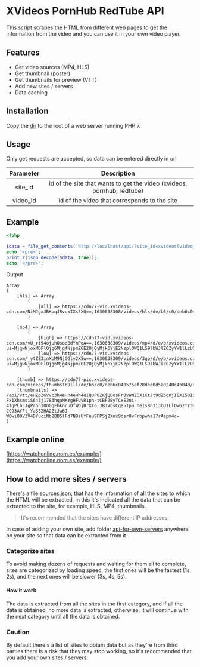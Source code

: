 # XVideos PornHub RedTube API

This script scrapes the HTML from different web pages to get the information from the video and you can use it in your own video player.

## Features

* Get video sources (MP4, HLS)
* Get thumbnail (poster)
* Get thumbnails for preview (VTT)
* Add new sites / servers
* Data caching

## Installation

Copy the [dir](/src) to the root of a web server running PHP 7.

## Usage
Only get requests are accepted, so data can be entered directly in url

| Parameter | Description |
| :---: | :---: |
| site_id  | id of the site that wants to get the video (xvideos, pornhub, redtube)  |
| video_id  | id of the video that corresponds to the site  |

## Example
```php
<?php

$data = file_get_contents('http://localhost/api/?site_id=xvideos&video_id=59934029');
echo '<pre>';
print_r(json_decode($data, true));
echo '</pre>';

```
Output
```
Array
(
    [hls] => Array
        (
            [all] => https://cdn77-vid.xvideos-cdn.com/NiMJgxJBKoqJRvuxIXs5XQ==,1630638308/videos/hls/de/b6/c0/deb6c040575ef28dee0d5a0240c4b04d/hls.m3u8
        )

    [mp4] => Array
        (
            [high] => https://cdn77-vid.xvideos-cdn.com/vU_ri94ojuhQsodBdYmPqA==,1630638309/videos/mp4/d/e/b/xvideos.com_deb6c040575ef28dee0d5a0240c4b04d.mp4?ui=MjgwNjoxMDFlOjg6Mjg4NjpmZGE2OjQyMjk6YjE2NzplOWQ1LS9lbWJlZGZyYW1lLzU5OTM0MDI5P3I9MTYzMDYyNw==
            [low] => https://cdn77-vid.xvideos-cdn.com/_ytZZ3inXoM9NjGGly2X5w==,1630638309/videos/3gp/d/e/b/xvideos.com_deb6c040575ef28dee0d5a0240c4b04d.mp4?ui=MjgwNjoxMDFlOjg6Mjg4NjpmZGE2OjQyMjk6YjE2NzplOWQ1LS9lbWJlZGZyYW1lLzU5OTM0MDI5P3I9MTYzMDYyNw==
        )

    [thumb] => https://cdn77-pic.xvideos-cdn.com/videos/thumbs169lll/de/b6/c0/deb6c040575ef28dee0d5a0240c4b04d/deb6c040575ef28dee0d5a0240c4b04d.25.jpg
    [thumbnails] => /api/vtt/eHZpZGVvc3h4eHh4eHh4eIQuPOZKjQDosFrBVWNZOX1KtJt9dZbonjIEXI50IzTCrzqFJoAHlahbZQvC2DdXp-Fx1XhsmsiS643j1783hqaMKYgHFUVR1ph-tCBP2ByTCxE2ni-4TgPLbJJgPrhn10OGgFbkncuOfWDjBrXTo_JBJVbsCq85Ipu_heIsBn3i3bUILlOw6zTr3HihbIGhvlgHiZc7ZG4nU0ra1FpYV5plkTAn8SQwnPyR9mGsujpEurWSj2YRL3Nd2fAlAn-CC93AYFt_YaSS2HA2ZtJw6J-W6wiO0V3V4DYuciNb2BB5lFd7N9sUfFnu9PPSj2Xnx9dsr8vFrbpwha17rAepm4c=
)
```

## Example online

[https://watchonline.nom.es/example/](https://watchonline.nom.es/example/)

## How to add more sites / servers

There's a file [sources.json](src/servers/sources.json), that has the information of all the sites to which the HTML will be extracted, in this it's indicated all the data that can be extracted to the site, for example, HLS, MP4, thumbnails.

> It's recommended that the sites have different IP addresses.

In case of adding your own site, add folder [api-for-own-servers](api-for-own-servers) anywhere on your site so that data can be extracted from it.

### Categorize sites

To avoid making dozens of requests and waiting for them all to complete, sites are categorized by loading speed, the first ones will be the fastest (1s, 2s), and the next ones will be slower (3s, 4s, 5s).

#### How it work

The data is extracted from all the sites in the first category, and if all the data is obtained, no more data is extracted, otherwise, it will continue with the next category until all the data is obtained.

### Caution

By default there's a list of sites to obtain data but as they're from third parties there is a risk that they may stop working, so it's recommended that you add your own sites / servers.

